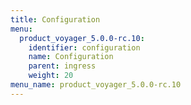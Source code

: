 ```yaml
---
title: Configuration
menu:
  product_voyager_5.0.0-rc.10:
    identifier: configuration
    name: Configuration
    parent: ingress
    weight: 20
menu_name: product_voyager_5.0.0-rc.10
---
```

